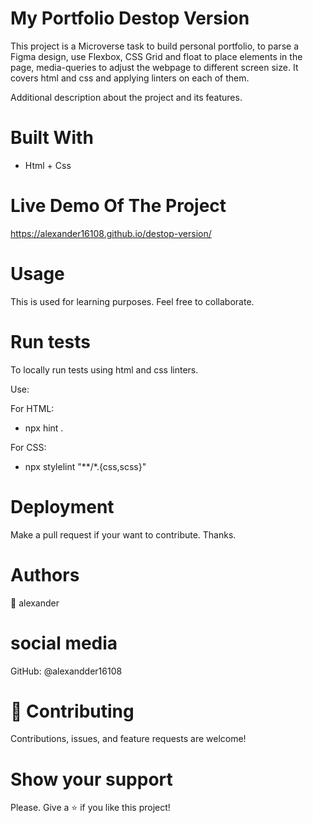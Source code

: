 

# My Portfolio Destop Version
This project is a Microverse task to build personal portfolio, to parse a Figma design, use Flexbox, CSS Grid and float to place elements in the page, media-queries to adjust the webpage to different screen size. It covers html and css and applying linters on each of them.

Additional description about the project and its features.

# Built With
- Html + Css

# Live Demo Of The Project
https://alexander16108.github.io/destop-version/

# Usage
This is used for learning purposes. Feel free to collaborate.

# Run tests
To locally run tests using html and css linters.

Use:

For HTML:


- npx hint .


For CSS:


- npx stylelint "**/*.{css,scss}" 


# Deployment
Make a pull request if your want to contribute. Thanks.

# Authors
👤 alexander

# social media
GitHub: @alexandder16108
# 🤝 Contributing
Contributions, issues, and feature requests are welcome!

# Show your support
Please. Give a ⭐️ if you like this project!
